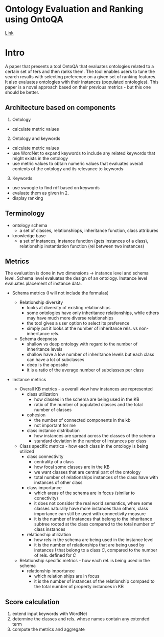 # Ontology Evaluation and Ranking using OntoQA

[Link](https://ieeexplore.ieee.org/document/4338348)


# Intro

A paper that presents a tool OntoQA that evaluates ontologies related to a certain set of ters and then ranks them. 
The tool enables users to tune the search results with selecting preference on a given set of ranking features.
It also evaluates ontologies with their instances (populated ontologies).
This paper is a novel approach based on their previous metrics - but this one should be better.

## Architecture based on components

1. Ontology
  - calculate metric values
2. Ontology and keywords
  - calculate metric values
  - use WordNet to expand keywords to include any related keywords that might exists in the ontology
  - use metric values to obtain numeric values that evaluates overall contents of the ontology and its relevance to keywords
3. Keywords
  - use swoogle to find rdf based on keywords
  - evaluate them as given in 2.
  - display ranking

## Terminology

- ontology schema 
  - a set of classes, relationshiops, inheritance function, class attribures
- knowledge base
  - a set of instances, instance function (gets instances of a class), relationship instantiation function (rel between two instances)

## Metrics

The evaluation is done in two dimensions -> instance level and schema level.
Schema level evaluates the design of an ontology.
Instance level evaluates placement of instance data.

- Schema metrics (I will not include the formulas)
  - Relationship diversity
    - looks at diversity of existing relationships
    - some ontologies have only inheritance relationships, while others may have much more diverse relationships
    - the tool gives a user option to select its preference
    - simply put it looks at the number of inheritance rels. vs non-inheritance rels.
  - Schema deepness
    - shallow vs deep ontology with regard to the number of inheritance levels
    - shallow have a low number of inheritance levels but each class can have a lot of subclasses
    - deep is the opossite
    - it is a ratio of the average number of subclasses per class

- Instance metrics
  - Overall KB metrics - a overall view how instances are represented
    - class utilization
      - how classes in the schema are being used in the KB
      - ratio of the number of populated classes and the total number of classes
    - cohesion
      - the number of connected components in the kb
      - not important for me
    - class instance distribution
      - how instances are spread across the classes of the schema
      - standard deviation in the number of instances per class
  - Class specific metrics - how each class in the ontology is being utilized
    - class connectivity
      - centrality of a class
      - how focal some classes are in the KB
      - we want classes that are central part of the ontology
      - total number of relationships instances of the class have with instances of other class
    - class importance
      - which areas of the schema are in focus (similar to conectivity)
      - it does not consider the real world semantics, where some classes naturally have more instances than others, class importance can still be used with connectivity measure
      - it is the number of instances that belong to the inheritance subtree rooted at the class compared to the total number of class instances
    - relationship utilization
      - how rels in the schema are being used in the instance level
      - it is the number of relationships that are being used by instances *I* that belong to a class *C*, compared to the number of rels. defined for *C*
  - Relationship specific metrics - how each rel. is being used in the schema
    - relationship importance
      - which relation ships are in focus
      - it is the number of instances of the relationship compaed to the total number of property instances in KB

## Score calculation

1. extend input keywords with WordNet
2. determine the classes and rels. whose names contain any extended term
3. compute the metrics and aggregate